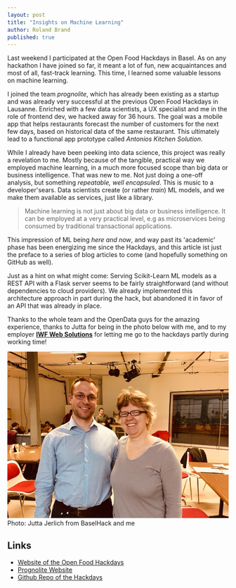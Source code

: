 ```yaml
---
layout: post
title: "Insights on Machine Learning"
author: Roland Brand
published: true
---
```


Last weekend I participated at the Open Food Hackdays in Basel. As on any hackathon
I have joined so far, it meant a lot of fun, new acquaintances and most of all, fast-track learning. 
This time, I learned some valuable lessons on machine learning.

I joined the team _prognolite_, which has already been existing as a startup and was
already very successful at the previous Open Food Hackdays in Lausanne. Enriched with
a few data scientists, a UX specialist and me in the role of frontend dev, we hacked away for
36 hours. The goal was a mobile app that helps restaurants forecast the number of customers for the
next few days, based on historical data of the same restaurant. This ultimately lead to a functional
app prototype called _Antonios Kitchen Solution_.

While I already have been peeking into data science, this project was really 
a revelation to me. Mostly because of the tangible, practical way we employed machine learning,
in a much more focused scope than big data or business intelligence. That was new to me.
Not just doing a one-off analysis, but something _repeatable, well encapsuled_. 
This is music to a developer'sears. Data scientists create (or rather _train_) ML models, 
and we make them available as services, just like a library.

> Machine learning is not just about big data or business intelligence. It can be
> employed at a very practical level, e.g as microservices being consumed by traditional
> transactional applications.

This impression of ML being _here and now_, and way past its 'academic' phase has 
been energizing me since the Hackdays, and this article ist just the preface to a 
series of blog articles to come (and hopefully something on GitHub as well).

Just as a hint on what might come: Serving Scikit-Learn ML models as a REST API 
with a Flask server seems to be fairly straightforward (and without dependencies to cloud
providers). We already implemented this architecture approach in part during the hack, but
abandoned it in favor of an API that was already in place.

Thanks to the whole team and the OpenData guys for the amazing experience, 
thanks to Jutta for being in the photo below with me, 
and to my employer **[IWF Web Solutions](https://www.iwf.ch/web-solutions)** for letting
me go to the hackdays partly during working time!

![Me and Jutta Jerlich (from BaselHack)](../images/hackdays.jpg)
Photo: Jutta Jerlich from BaselHack and me

## Links
* [Website of the Open Food Hackdays](https://food.opendata.ch/#hackdays)
* [Prognolite Website](https://prognolite.com/site/en/#)
* [Github Repo of the Hackdays](https://github.com/bar9/prognolite)